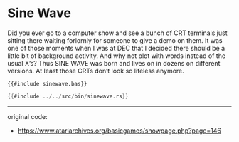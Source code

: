 # Sine Wave

Did you ever go to a computer show and see a bunch of CRT terminals just sitting there waiting forlornly for someone to give a demo on them. It was one of those moments when I was at DEC that I decided there should be a little bit of background activity. And why not plot with words instead of the usual X’s? Thus SINE WAVE was born and lives on in dozens on different versions. At least those CRTs don’t look so lifeless anymore.

```plaintext
{{#include sinewave.bas}}
```

```rust
{{#include ../../src/bin/sinewave.rs}}
```

---

original code:

* <https://www.atariarchives.org/basicgames/showpage.php?page=146>
